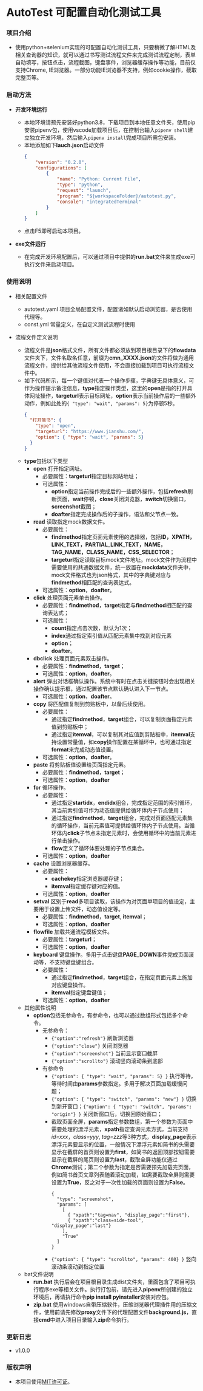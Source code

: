 # AutoTest 可配置自动化测试工具

### 项目介绍

  - 使用python+selenium实现的可配置自动化测试工具，只要稍微了解HTML及相关查询器的知识，就可以通过书写测试流程文件来完成测试流程定制，表单自动填写，按钮点击，流程截图，键盘事件，浏览器缓存操作等功能，目前仅支持Chrome, IE浏览器。一部分功能IE浏览器不支持，例如cookie操作，截取完整页等。

### 启动方法

- **开发环境运行**

  - 本地环境请预先安装好python3.8，下载项目到本地任意文件夹，使用pip安装pipenv包，使用vscode加载项目后，在控制台输入```pipenv shell```建立独立开发环境，然后输入```pipenv install```完成项目所需包安装。
  - 本地添加如下**lauch.json**启动文件
    ```json
    {
        "version": "0.2.0",
        "configurations": [
            {
                "name": "Python: Current File",
                "type": "python",
                "request": "launch",
                "program": "${workspaceFolder}/autotest.py",
                "console": "integratedTerminal"
            }
        ]
    }
    ```
  - 点击F5即可启动本项目。

- **exe文件运行**
  
  - 在完成开发环境配置后，可以通过项目中提供的**run.bat**文件来生成exe可执行文件来启动项目。

### 使用说明

  - 相关配置文件

    - autotest.yaml 项目全局配置文件，配置诸如默认启动浏览器，是否使用代理等。
    - const.yml 常量定义，在自定义测试流程时使用

  - 流程文件定义说明

    - 流程文件是**json**格式文件，所有文件都必须放到项目根目录下的**flowdata**文件夹下，文件名取名任意，前缀为**cmn_XXXX.json**的文件将做为通用流程文件，提供给其他流程文件使用，不会直接加载到项目可执行流程文件中。
    - 如下代码所示，每一个键值对代表一个操作步骤，字典键无具体意义，可作为操作提示备注信息，**type**指定操作类型，这里的**open**是指的打开具体网址操作，**targeturl**表示目标网址，**option**表示当前操作后的一些额外动作，例如此处的```{ "type": "wait", "params": 5}```为停顿5秒。
      ```json
      {
        "打开简书": {
          "type": "open",
          "targeturl": "https://www.jianshu.com/",
          "option": { "type": "wait", "params": 5}
        }
      }
      ```
    - **type**包括以下类型
        - **open** 打开指定网址。
          - 必要属性：**targeturl**指定目标网站地址；
          - 可选属性：
            - **option**指定当前操作完成后的一些额外操作，包括**refresh**刷新页面，**wait**停顿，**close**关闭浏览器，**switch**切换窗口，**screenshot**截图；
            - **doafter**指定完成操作后的子操作，语法和父节点一致。
        - **read** 读取指定mock数据文件。
          - 必要属性：
            - **findmethod**指定页面元素使用的选择器，包括**ID，XPATH，LINK_TEXT，PARTIAL_LINK_TEXT，NAME，TAG_NAME，CLASS_NAME，CSS_SELECTOR**；
            - **targeturl**指定读取目标mock文件地址。mock文件作为流程中需要使用的共通数据文件，统一放置在**mockdata**文件夹中，mock文件格式也为json格式，其中的字典键对应与**findmethod**相匹配的查询表达式。
          - 可选属性：**option**，**doafter**。
        - **click** 处理页面元素单击操作。
          - 必要属性：**findmethod**，**target**指定与**findmethod**相匹配的查询表达式；
          - 可选属性：
            - **count**指定点击次数，默认为1次；
            - **index**通过指定索引值从匹配元素集中找到对应元素
            - **option**；
            - **doafter**。
        - **dbclick** 处理页面元素双击操作。
          - 必要属性：**findmethod**，**target**；
          - 可选属性：**option**，**doafter**。
        - **alert** 弹出对话框确认操作。系统中有时在点击关键按钮时会出现相关操作确认提示框，通过配置该节点默认确认进入下一节点。
          - 可选属性：**option**，**doafter**。
        - **copy** 将匹配值复制到剪贴板中，以备后续使用。
          - 必要属性：
            - 通过指定**findmethod**，**target**组合，可以复制页面指定元素值到剪贴板中；
            - 通过指定**itemval**，可以复制其对应值到剪贴板中，**itemval**支持设置常量值，如**copy**操作配置在某循环中，也可通过指定**format**来完成动态值设置。
          - 可选属性：**option**，**doafter**。
        - **paste** 将剪贴板值设置给页面指定元素。
          - 必要属性：**findmethod**，**target**；
          - 可选属性：**option**，**doafter**
        - **for** 循环操作。
          - 必要属性：
            - 通过指定**startidx**，**endidx**组合，完成指定范围的索引循环，其当前索引值可作为动态值提供给循环体内子节点使用；
            - 通过指定**findmethod**，**target**组合，完成对页面匹配元素集的循环操作，当前元素值可提供给循环体内子节点使用。当循环体内**click**子节点未指定元素时，会使用循环中的当前元素进行单击操作。
            - **flow**定义了循环体要处理的子节点集合。
          - 可选属性：**option**，**doafter**
        - **cache** 设置浏览器缓存。
          - 必要属性：
            - **cachekey**指定浏览器缓存键；
            - **itemval**指定缓存键对应的值。
          - 可选属性：**option**，**doafter**
        - **setval** 区别于**read**多项目读取，该操作为对页面单项目的值设定，主要用于设置上传文件，动态值设定等。
          - 必要属性：**findmethod**，**target**, **itemval**；
          - 可选属性：**option**，**doafter**
        - **flowfile** 加载共通流程模板文件。
          - 必要属性：**targeturl**；
          - 可选属性：**option**，**doafter**
        - **keyboard** 键盘操作。多用于点击键盘**PAGE_DOWN**事件完成页面滚动等，不支持键盘键组合。
          - 必要属性：
            - 通过指定**findmethod**，**target**组合，在指定页面元素上施加对应键盘操作。
            - **itemval**指定键盘键值；
          - 可选属性：**option**，**doafter**
    - 其他属性说明
      - **option**包括无参命令，有参命令，也可以通过数组形式包括多个命令。
        - 无参命令：
          - ```{"option":"refresh"}``` 刷新浏览器
          - ```{"option":"close"}``` 关闭浏览器
          - ```{"option":"screenshot"}``` 当前显示窗口截屏
          - ```{"option":"scrollto"}``` 滚动竖向滚动条到底部 
        - 有参命令
          - ```{"option": { "type": "wait", "params": 5} }``` 执行等待，等待时间由**params**参数指定。多用于解决页面加载缓慢问题；
          - ```{"option": { "type": "switch", "params": "new"} }``` 切换到新开窗口；```{"option": { "type": "switch", "params": "origin"} }``` 关闭新窗口后，切换回原始窗口；
          - 截取页面全屏，**params**指定参数数组，第一个参数为页面中需要处理的漂浮元素，**xpath**指定查询元素方式，当前支持*id=xxx*，*class=yyy*, *tag=zzz*等3种方式，**display_page**表示漂浮元素要显示的位置，一般情况下漂浮元素如简书的头需要显示在截屏的首页则设置为**first**，如简书的返回顶部按钮需要显示在截屏的尾页则设置为**last**，截取全屏功能仅通过**Chrome**测试；第二个参数为指定是否需要预先加载完页面，例如简书首页文章列表随着滚动加载，如需要截取全屏则需要设置为**True**，反之对于一次性加载的页面则设置为**False**。
            ```
            {
              "type": "screenshot",
              "params": [
                [
                  { "xpath":"tag=nav", "display_page":"first"},
                  { "xpath":"class=side-tool", "display_page":"last"}
                ],
                "True"
              ]
            }
            ```
          - ```{"option": { "type": "scrollto", "params": 400} }``` 竖向滚动条滚动到指定位置
    - bat文件说明
      - **run.bat** 执行后会在项目根目录生成dist文件夹，里面包含了项目可执行程序exe等相关文件。执行打包前，请先进入**pipenv**所创建的独立环境后，再请执行命令**pip install pyinstaller**安装对应包。
      - **zip.bat** 使用windows自带压缩软件，压缩浏览器代理插件用的压缩文件，使用前请先修改**proxy**文件下的代理配置文件**background.js**，直接**cmd**中进入项目目录输入**zip**命令执行。

### 更新日志

  - v1.0.0

### 版权声明

  - 本项目使用[MIT许可证](https://github.com/linxichong/pyautotest/blob/master/LICENSE)。
